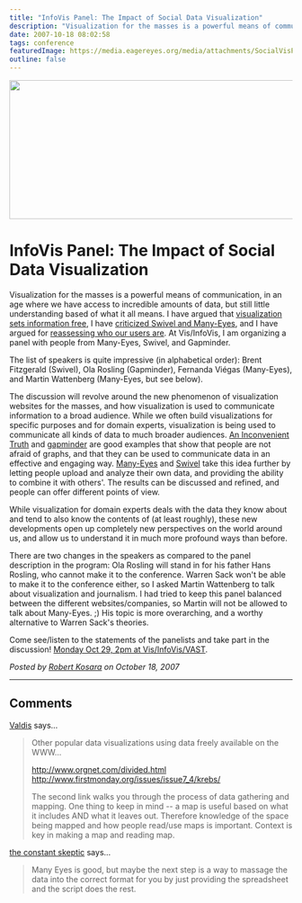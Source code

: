 ```yaml
---
title: "InfoVis Panel: The Impact of Social Data Visualization"
description: "Visualization for the masses is a powerful means of communication, in an age where we have access to incredible amounts of data, but still little understanding based of what it all means. I have argued that visualization sets information free, I have criticized Swivel and Many-Eyes, and I have argued for reassessing who our users are. At Vis/InfoVis, I am organizing a panel with people from Many-Eyes, Swivel, and Gapminder."
date: 2007-10-18 08:02:58
tags: conference
featuredImage: https://media.eagereyes.org/media/attachments/SocialVisPanelLogo.png
outline: false
---
```


<p align="center"><img src="https://media.eagereyes.org/media/attachments/SocialVisPanelLogo.png" height="247" width="615" /></p>

# InfoVis Panel: The Impact of Social Data Visualization

Visualization for the masses is a powerful means of communication, in an age where we have access to incredible amounts of data, but still little understanding based of what it all means. I have argued that <a href="/blog/visualization-sets-information-free.html">visualization sets information free</a>, I have <a href="/VisCrit/Swivel-vs-Many-Eyes.html">criticized Swivel and Many-Eyes</a>, and I have argued for <a href="/blog/visualization-sets-information-free.html">reassessing who our users are</a>. At Vis/InfoVis, I am organizing a panel with people from Many-Eyes, Swivel, and Gapminder.

The list of speakers is quite impressive (in alphabetical order): Brent Fitzgerald (Swivel), Ola Rosling (Gapminder), Fernanda Viégas (Many-Eyes), and Martin Wattenberg (Many-Eyes, but see below).

The discussion will revolve around the new phenomenon of visualization websites for the masses, and how visualization is used to communicate information to a broad audience. While we often build visualizations for specific purposes and for domain experts, visualization is being used to communicate all kinds of data to much broader audiences. <a href="/blog/nobel-prize-for-charts.html">An Inconvenient Truth</a> and <a href="http://www.gapminder.org/">gapminder</a> are good examples that show that people are not afraid of graphs, and that they can be used to communicate data in an effective and engaging way. <a href="http://many-eyes.com/">Many-Eyes</a> and <a href="http://www.swivel.com/">Swivel</a> take this idea further by letting people upload and analyze their own data, and providing the ability to combine it with others'. The results can be discussed and refined, and people can offer different points of view.

While visualization for domain experts deals with the data they know about and tend to also know the contents of (at least roughly), these new developments open up completely new perspectives on the world around us, and allow us to understand it in much more profound ways than before.

There are two changes in the speakers as compared to the panel description in the program: Ola Rosling will stand in for his father Hans Rosling, who cannot make it to the conference. Warren Sack won't be able to make it to the conference either, so I asked Martin Wattenberg to talk about visualization and journalism. I had tried to keep this panel balanced between the different websites/companies, so Martin will not be allowed to talk about Many-Eyes. ;) His topic is more overarching, and a worthy alternative to Warren Sack's theories. 

Come see/listen to the statements of the panelists and take part in the discussion! <a href="http://vis.computer.org/vis2007/schedule/monday.html">Monday Oct 29, 2pm at Vis/InfoVis/VAST</a>.


_Posted by <a href="/about">Robert Kosara</a> on October 18, 2007_


<aside class="comments">

---
## Comments

<a href="http://www.orgnet.com" rel="nofollow noopener" target="_blank">Valdis</a> says…
>	<p>
>	Other popular data visualizations using data freely available on the WWW...
>	</p>
>	<p>
>	<a href="http://www.orgnet.com/divided.html">http://www.orgnet.com/divided.html</a><a href="http://www.firstmonday.org/issues/issue7_4/krebs/"><br />
>	http://www.firstmonday.org/issues/issue7_4/krebs/</a>
>	</p>
>	<p>
>	The second link walks you through the process of data gathering and mapping.
>	One thing to keep in mind -- a map is useful based on what it includes AND what it leaves out.  Therefore knowledge of the space being mapped and how people read/use maps is important.  Context is key in making a map and reading map.
>	</p>
>	

<a href="http://www.constantskeptic.com" rel="nofollow noopener" target="_blank">the constant skeptic</a> says…
>	Many Eyes is good, but maybe the next step is a way to massage the data into the correct format for you by just providing the spreadsheet and the script does the rest.

</aside>

